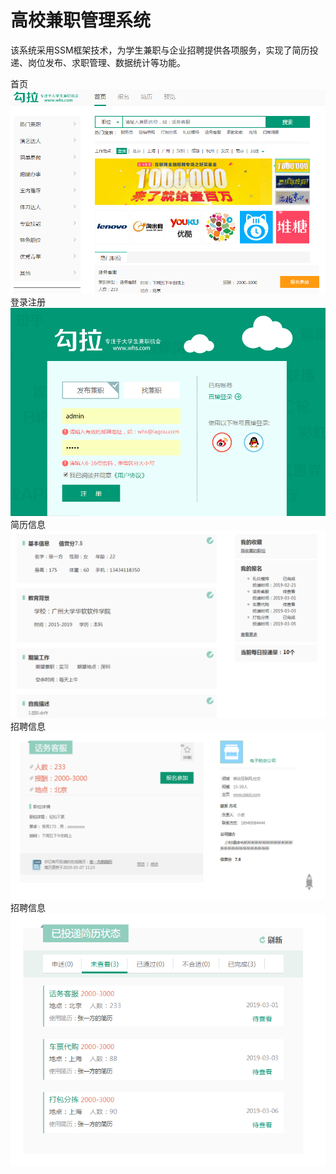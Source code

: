 # 高校兼职管理系统

该系统采用SSM框架技术，为学生兼职与企业招聘提供各项服务，实现了简历投递、岗位发布、求职管理、数据统计等功能。

首页
![首页](img/4.png)
登录注册
![登录注册](img/1.png)
简历信息
![简历信息](img/2.png)
招聘信息
![招聘信息](img/3.png)
招聘信息
![招聘信息](img/5.png)

